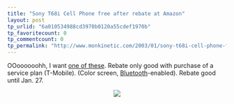 ```yaml
---
title: "Sony T68i Cell Phone free after rebate at Amazon"
layout: post
tp_urlid: "6a010534988cd3970b0120a55cdef1970b"
tp_favoritecount: 0
tp_commentcount: 0
tp_permalink: "http://www.monkinetic.com/2003/01/sony-t68i-cell-phone-free-after-rebate-at-amazon.html"
---
```

OOoooooohh, I want <a href="http://www.amazon.com/exec/obidos/tg/detail/-/B00006IZB0/">one of these</a>. Rebate only good with purchase of a service plan (T-Mobile). (Color screen, <a href="http://www.apple.com/bluetooth">Bluetooth</a>-enabled). Rebate good until Jan. 27.

<div align="center"><a href="http://www.amazon.com/exec/obidos/tg/detail/-/B00006IZB0/"><img border="0" class="at-xid-6a010534988cd3970b0120a55cdef5970b" src="http://steveivy.typepad.com/.a/6a010534988cd3970b0120a55cdef5970b-pi" /></a></div>

